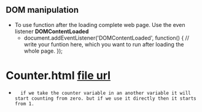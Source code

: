 ## DOM manipulation
-   To use function after the loading complete web page. Use the even listener **DOMContentLoaded**
    -   document.addEventListener('DOMContentLoaded', function() {
            // write your funtion here, which you want to run after loading the whole page.
    });

# Counter.html [file url](./counter.html)
-       if we take the counter variable in an another variable it will start counting from zero. but if we use it directly then it starts from 1.